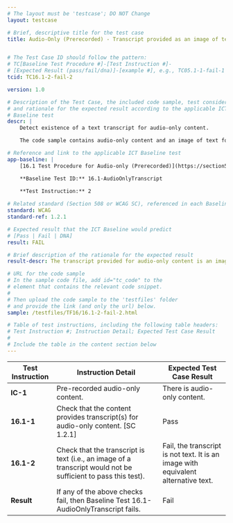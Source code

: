 ```yaml
---
# The layout must be 'testcase'; DO NOT Change
layout: testcase

# Brief, descriptive title for the test case
title: Audio-Only (Prerecorded) - Transcript provided as an image of text (with equivalent text alternative)


# The Test Case ID should follow the pattern: 
# TC[Baseline Test Procedure #]-[Test Instruction #]-
# [Expected Result (pass/fail/dna)]-[example #], e.g., TC05.1-1-fail-1
tcid: TC16.1-2-fail-2

version: 1.0

# Description of the Test Case, the included code sample, test considerations,
# and rationale for the expected result according to the applicable ICT
# Baseline test
descr: | 
    Detect existence of a text transcript for audio-only content.

    The code sample contains audio-only content and an image of text for the transcript with equivalent text description. A successful test should identify a fail for Baseline 16.1-AudioOnlyTranscript because the transcript is not text.

# Reference and link to the applicable ICT Baseline test
app-baseline: | 
    [16.1 Test Procedure for Audio-only (Prerecorded)](https://section508coordinators.github.io/ICTTestingBaseline/16AudioVideo.html#161-test-procedure-for-audio-only-prerecorded)

    **Baseline Test ID:** 16.1-AudioOnlyTranscript
    
    **Test Instruction:** 2

# Related standard (Section 508 or WCAG SC), referenced in each Baseline procedure/step
standard: WCAG
standard-ref: 1.2.1

# Expected result that the ICT Baseline would predict
# [Pass | Fail | DNA]
result: FAIL

# Brief description of the rationale for the expected result
result-descr: The transcript provided for audio-only content is an image.

# URL for the code sample
# In the sample code file, add id="tc_code" to the 
# element that contains the relevant code snippet.
#
# Then upload the code sample to the 'testfiles' folder 
# and provide the link (and only the url) below.
sample: /testfiles/TF16/16.1-2-fail-2.html

# Table of test instructions, including the following table headers: 
# Test Instruction #; Instruction Detail; Expected Test Case Result
#
# Include the table in the content section below
---
```

| Test Instruction | Instruction Detail | Expected Test Case Result |
|------------------|--------------------|---------------------------|
| **IC-1** | Pre-recorded audio-only content. | There is audio-only content. |
| **16.1-1** | Check that the content provides transcript(s) for audio-only content. [SC 1.2.1] | Pass |
| **16.1-2** | Check that the transcript is text (i.e., an image of a transcript would not be sufficient to pass this test). | Fail, the transcript is not text. It is an image with equivalent alternative text. |
| **Result** | If any of the above checks fail, then Baseline Test 16.1-AudioOnlyTranscript fails. | Fail |